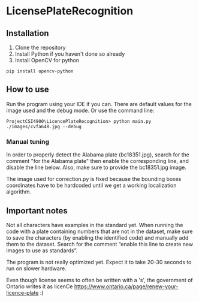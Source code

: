 # LicensePlateRecognition

## Installation
1. Clone the repository
2. Install Python if you haven't done so already
3. Install OpenCV for python
```
pip install opencv-python
```

## How to use
Run the program using your IDE if you can. There are default values for the image used and the debug mode.
Or use the command line:
```
ProjectCSI4900\LicencePlateRecognition> python main.py ./images/cvfa648.jpg --debug
```
### Manual tuning
In order to properly detect the Alabama plate (bc18351.jpg), search for the comment "for the Alabama plate" then enable the corresponding line, and disable the line below. Also, make sure to provide the bc18351.jpg image.

The image used for correction.py is fixed because the bounding boxes coordinates have to be hardcoded until we get a working localization algorithm.

## Important notes
Not all characters have examples in the standard yet. When running the code with a plate containing numbers that are not in the dataset, make sure to save the characters (by enabling the identified code) and manually add them to the dataset.  Search for the comment “enable this line to create new images to use as standards”.

The program is not really optimized yet. Expect it to take 20-30 seconds to run on slower hardware.

Even though license seems to often be written with a 's', the government of Ontario writes it as licenCe https://www.ontario.ca/page/renew-your-licence-plate :)